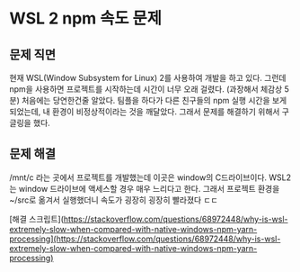 # WSL 2 npm 속도 문제

## 문제 직면

현재 WSL(Window Subsystem for Linux) 2를 사용하여 개발을 하고 있다. 그런데 npm을 사용하면 프로젝트를 시작하는데 시간이 너무 오래 걸렸다. (과장해서 체감상 5분) 처음에는 당연한건줄 알았다. 팀플을 하다가 다른 친구들의 npm 실행 시간을 보게 되었는데, 내 환경이 비정상적이라는 것을 깨달았다. 그래서 문제를 해결하기 위해서 구글링을 했다.

## 문제 해결

/mnt/c 라는 곳에서 프로젝트를 개발했는데 이곳은 window의 C드라이브이다. WSL2는 window 드라이브에 액세스할 경우 매우 느리다고 한다. 그래서 프로젝트 환경을 ~/src로 옮겨서 실행했더니 속도가 굉장히 굉장히 빨라졌다 ㄷㄷ

[해결 스크립트](https://stackoverflow.com/questions/68972448/why-is-wsl-extremely-slow-when-compared-with-native-windows-npm-yarn-processing](https://stackoverflow.com/questions/68972448/why-is-wsl-extremely-slow-when-compared-with-native-windows-npm-yarn-processing)
